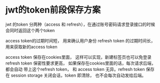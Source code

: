 # jwt的token前段保存方案
jwt 的token 分两种（access 和 refresh），在通过账号密码请求登录接口的时候会同时返回这个两个token

access token的过期时间短， 用来确认用户身份
refresh token 的过期时间长， 用来获取新的access token

access token 保存在cookies里面， 这样可以实现，新建标签页也可以免登录
refresh token 保密性要求更高， 如果保存在cookies里面的话，每次请求后端，都会自动
带上这个refresh token， 和 access token 无异。refresh token 保存在 session storage
关闭会话，token 即清除， 也不会每次自动发给后端。
